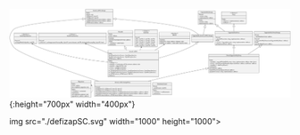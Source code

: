 ![UML Diagram](./defizapSC.svg) {:height="700px" width="400px"}

img src="./defizapSC.svg" width="1000" height="1000">